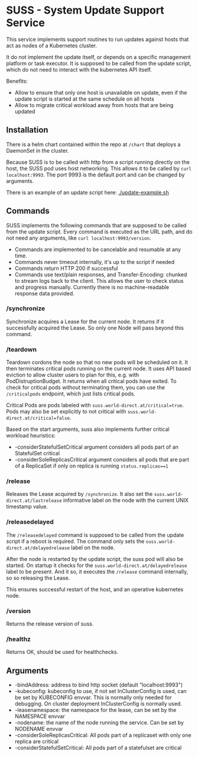 # SUSS - System Update Support Service

This service implements support routines to run updates against hosts that act
as nodes of a Kubernetes cluster.

It do not implement the update itself, or depends on a specific management 
platform or task executor. It is supposed to be called from the update script, 
which do not need to interact with the kubernetes API itself.

Benefits:

* Allow to ensure that only one host is unavailable on update, even if the update
script is started at the same schedule on all hosts
* Allow to migrate critical workload away from hosts that are being updated

## Installation

There is a helm chart contained within the repo at `/chart` that deploys a DaemonSet
in the cluster.

Because SUSS is to be called with http from a script running directly on the host, 
the SUSS pod uses host networking. This allows it to be called by `curl localhost:9993`.
The port 9993 is the default port and can be changed by arguments.

There is an example of an update script here: [./update-example.sh](update-example.sh)

## Commands

SUSS implements the following commands that are supposed to be called from the 
update script. Every command is executed as the URL path, and do not need any arguments,
like `curl localhost:9993/version`.

* Commands are implemented to be cancelable and resumable at any time.
* Commands never timeout internally, it's up to the script if needed
* Commands return HTTP 200 if successful
* Commands use text/plain responses, and Transfer-Encoding: chunked to stream
logs back to the client. This allows the user to check status and progress manually.
Currently there is no machine-readable response data provided.

### /synchronize

Synchronize acquires a Lease for the current node. It returns if it successfully 
acquired the Lease. So only one Node will pass beyond this command.

### /teardown

Teardown cordons the node so that no new pods will be scheduled on it. 
It then terminates critical pods running on the current node. It uses API based 
eviction to allow cluster users to plan for this, e.g. with PodDistruptionBudget. 
It returns when all critical pods have exited. To check for critical pods without 
terminating them, you can use the `/criticalpods` endpoint, which just lists critical 
pods.

Critical Pods are pods labeled with `suss.world-direct.at/critical=true`. Pods 
may also be set explicitly to not critical with `suss.world-direct.at/critical=false`.

Based on the start arguments, suss also implements further critical workload heuristics:

* -considerStatefulSetCritical argument considers all pods part of an StatefulSet critical
* -considerSoleReplicasCritical argument considers all pods that are part of a
ReplicaSet if only on replica is running `status.replicas==1`

### /release

Releases the Lease acquired by `/synchronize`. It also set the `suss.world-direct.at/lastrelease` 
informative label on the node with the current UNIX timestamp value.

### /releasedelayed

The `/releasedelayed` command is supposed to be called from the update script 
if a reboot is required. The command only sets the `suss.world-direct.at/delayedrelease` 
label on the node.

After the node is restarted by the update script, the suss pod will also be started.
On startup it checks for the `suss.world-direct.at/delayedrelease` label to be 
present. And it so, it executes the `/release` command internally, so so releasing
the Lease.

This ensures successful restart of the host, and an operative kubernetes node.

### /version

Returns the release version of suss.

### /healthz

Returns OK, should be used for healthchecks.

## Arguments

*  -bindAddress: address to bind http socket (default "localhost:9993")
*  -kubeconfig: kubeconfig to use, if not set InClusterConfig is used, can be set by KUBECONFIG envvar.
This is normally only needed for debugging. On cluster deployment InClusterConfig is normally used.
*  -leasenamespace: the namespace for the lease, can be set by the NAMESPACE envvar
*  -nodename: the name of the node running the service. Can be set by NODENAME envvar
*  -considerSoleReplicasCritical: All pods part of a replicaset with only one replica are critical
*  -considerStatefulSetCritical: All pods part of a statefulset are critical
